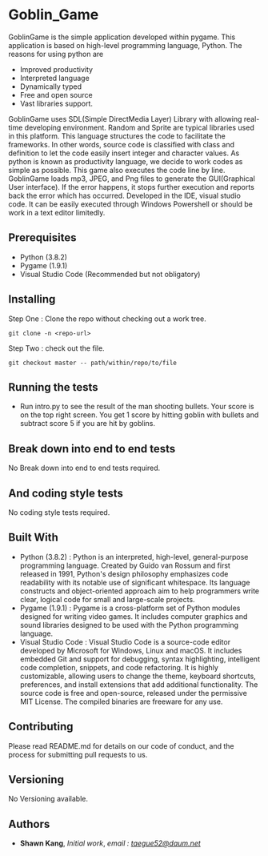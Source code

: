 # Goblin_Game

 GoblinGame is the simple application developed within pygame. This application is based on high-level programming language, Python. The reasons for using python are 
* Improved productivity
* Interpreted language
* Dynamically typed
* Free and open source
* Vast libraries support.

 GoblinGame uses SDL(Simple DirectMedia Layer) Library with allowing real-time developing environment. Random and Sprite are typical libraries used in this platform. This language structures the code to facilitate the frameworks. In other words, source code is classified with class and definition to let the code easily insert integer and character values. As python is known as productivity language, we decide to work codes as simple as possible. This game also executes the code line by line. GoblinGame loads mp3, JPEG, and Png files to generate the GUI(Graphical User interface). If the error happens, it stops further execution and reports back the error which has occurred. Developed in the IDE, visual studio code. It can be easily executed through Windows Powershell or should be work in a text editor limitedly.

## Prerequisites

* Python (3.8.2)
* Pygame (1.9.1)
* Visual Studio Code (Recommended but not obligatory)

## Installing

Step One : Clone the repo without checking out a work tree.
```
git clone -n <repo-url>
```
Step Two : check out the file.
```
git checkout master -- path/within/repo/to/file
```

## Running the tests

* Run intro.py to see the result of the man shooting bullets. Your score is on the top right screen. You get 1 score by hitting goblin with bullets and subtract score 5 if you are hit by goblins.

## Break down into end to end tests

No Break down into end to end tests required.

## And coding style tests

No coding style tests required.

## Built With

* Python (3.8.2) : Python is an interpreted, high-level, general-purpose programming language. Created by Guido van Rossum and first released in 1991, Python's design philosophy emphasizes code readability with its notable use of significant whitespace. Its language constructs and object-oriented approach aim to help programmers write clear, logical code for small and large-scale projects.
* Pygame (1.9.1) : Pygame is a cross-platform set of Python modules designed for writing video games. It includes computer graphics and sound libraries designed to be used with the Python programming language.
* Visual Studio Code : Visual Studio Code is a source-code editor developed by Microsoft for Windows, Linux and macOS. It includes embedded Git and support for debugging, syntax highlighting, intelligent code completion, snippets, and code refactoring. It is highly customizable, allowing users to change the theme, keyboard shortcuts, preferences, and install extensions that add additional functionality. The source code is free and open-source, released under the permissive MIT License. The compiled binaries are freeware for any use.

## Contributing

Please read README.md for details on our code of conduct, and the process for submitting pull requests to us.

## Versioning

No Versioning available.

## Authors

* **Shawn Kang**,  *Initial work*,  *email : taegue52@daum.net*

